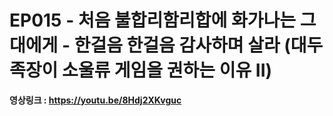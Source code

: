 # EP015 - 처음 불합리함리합에 화가나는 그대에게 - 한걸음 한걸음 감사하며 살라 (대두족장이 소울류 게임을 권하는 이유 II)

**영상링크 : https://youtu.be/8Hdj2XKvguc**